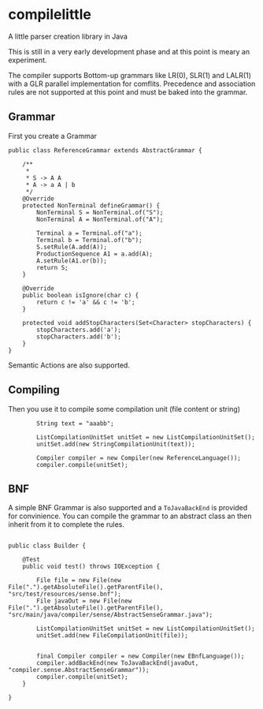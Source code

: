 # compilelittle
A little parser creation library in Java

This is still in a very early development phase and at this point is meary an experiment.

The compiler supports Bottom-up grammars like LR(0), SLR(1) and LALR(1) with a GLR parallel implementation for comflits.  Precedence and association rules are not supported at this point and must be baked into the grammar.

## Grammar

First you create a Grammar 

```
public class ReferenceGrammar extends AbstractGrammar {

	/**
	 * 
	 * S -> A A
	 * A -> a A | b
	 */
	@Override
	protected NonTerminal defineGrammar() {
		NonTerminal S = NonTerminal.of("S");
		NonTerminal A = NonTerminal.of("A");
		
		Terminal a = Terminal.of("a");
		Terminal b = Terminal.of("b");
		S.setRule(A.add(A));
		ProductionSequence A1 = a.add(A);
		A.setRule(A1.or(b));
		return S;
	}

	@Override
	public boolean isIgnore(char c) {
		return c != 'a' && c != 'b';
	}
	
	protected void addStopCharacters(Set<Character> stopCharacters) {
		stopCharacters.add('a');
		stopCharacters.add('b');
	}
}
```

Semantic Actions are also supported. 

## Compiling
Then you use it to compile some compilation unit (file content or string)

```
		String text = "aaabb";
		
		ListCompilationUnitSet unitSet = new ListCompilationUnitSet();
		unitSet.add(new StringCompilationUnit(text));

		Compiler compiler = new Compiler(new ReferenceLanguage());
		compiler.compile(unitSet);

``` 

## BNF 

A simple BNF Grammar is also supported and a ```ToJavaBackEnd``` is provided for convinience.
You can compile the grammar to an abstract class an then inherit from it to complete the rules. 

```

public class Builder {

	@Test
	public void test() throws IOException {
		
		File file = new File(new File(".").getAbsoluteFile().getParentFile(), "src/test/resources/sense.bnf");
		File javaOut = new File(new File(".").getAbsoluteFile().getParentFile(), "src/main/java/compiler/sense/AbstractSenseGrammar.java");

		ListCompilationUnitSet unitSet = new ListCompilationUnitSet();
		unitSet.add(new FileCompilationUnit(file));


		final Compiler compiler = new Compiler(new EBnfLanguage());
		compiler.addBackEnd(new ToJavaBackEnd(javaOut, "compiler.sense.AbstractSenseGrammar"));
		compiler.compile(unitSet);
	}

}
```